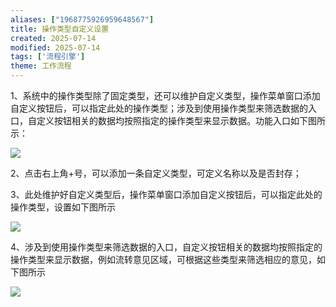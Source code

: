 ```yaml
---
aliases: ["1968775926959648567"]
title: 操作类型自定义设置
created: 2025-07-14
modified: 2025-07-14
tags: ['流程引擎']
theme: 工作流程
---
```


1、系统中的操作类型除了固定类型，还可以维护自定义类型，操作菜单窗口添加自定义按钮后，可以指定此处的操作类型；涉及到使用操作类型来筛选数据的入口，自定义按钮相关的数据均按照指定的操作类型来显示数据。功能入口如下图所示：

![](cd8a22a43f408fd72ebba7b07289eba5.jpg)

2、点击右上角+号，可以添加一条自定义类型，可定义名称以及是否封存；

3、此处维护好自定义类型后，操作菜单窗口添加自定义按钮后，可以指定此处的操作类型，设置如下图所示

![](a9dcc4b041b17033614209d2c62262dd.jpg)

4、涉及到使用操作类型来筛选数据的入口，自定义按钮相关的数据均按照指定的操作类型来显示数据，例如流转意见区域，可根据这些类型来筛选相应的意见，如下图所示

![](564822a306ce7ef79c86644b282b2c87.jpg)